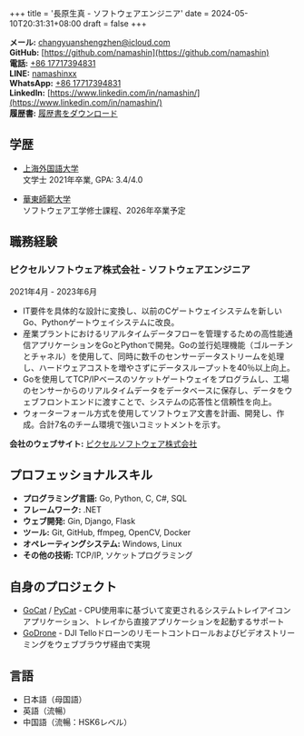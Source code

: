 +++
title = '長原生真 - ソフトウェアエンジニア'
date = 2024-05-10T20:31:31+08:00
draft = false
+++

**メール:** [changyuanshengzhen@icloud.com](mailto:changyuanshengzhen@icloud.com)  
**GitHub:** [https://github.com/namashin](https://github.com/namashin)  
**電話:** [+86 17717394831](tel:+8617717394831)   
**LINE:** [namashinxx](https://line.me/ti/p/~namashinxx)  
**WhatsApp:** [+86 17717394831](https://wa.me/8617717394831)  
**LinkedIn:** [https://www.linkedin.com/in/namashin/](https://www.linkedin.com/in/namashin/)  
**履歴書:** [履歴書をダウンロード](/resume/resume-ja.xlsx)

## 学歴

- [上海外国語大学](https://www.shisu.edu.cn/)  
  文学士 2021年卒業, GPA: 3.4/4.0

- [華東師範大学](https://www.ecnu.edu.cn/)  
  ソフトウェア工学修士課程、2026年卒業予定

## 職務経験

### ピクセルソフトウェア株式会社 - ソフトウェアエンジニア

2021年4月 - 2023年6月

- IT要件を具体的な設計に変換し、以前のCゲートウェイシステムを新しいGo、Pythonゲートウェイシステムに改良。
- 産業プラントにおけるリアルタイムデータフローを管理するための高性能通信アプリケーションをGoとPythonで開発。Goの並行処理機能（ゴルーチンとチャネル）を使用して、同時に数千のセンサーデータストリームを処理し、ハードウェアコストを増やさずにデータスループットを40％以上向上。
- Goを使用してTCP/IPベースのソケットゲートウェイをプログラムし、工場のセンサーからのリアルタイムデータをデータベースに保存し、データをウェブフロントエンドに渡すことで、システムの応答性と信頼性を向上。
- ウォーターフォール方式を使用してソフトウェア文書を計画、開発し、作成。合計7名のチーム環境で強いコミットメントを示す。

**会社のウェブサイト:** [ピクセルソフトウェア株式会社](https://www.pixelsoft.co.jp/pc/index.html)

## プロフェッショナルスキル

- **プログラミング言語:** Go, Python, C, C#, SQL
- **フレームワーク:** .NET
- **ウェブ開発:** Gin, Django, Flask
- **ツール:** Git, GitHub, ffmpeg, OpenCV, Docker
- **オペレーティングシステム:** Windows, Linux
- **その他の技術:** TCP/IP, ソケットプログラミング

## 自身のプロジェクト

- [GoCat](https://github.com/namashin/GoCat) / [PyCat](https://github.com/namashin/PyCat) - CPU使用率に基づいて変更されるシステムトレイアイコンアプリケーション、トレイから直接アプリケーションを起動するサポート
- [GoDrone](https://github.com/namashin/GoDrone) - DJI Telloドローンのリモートコントロールおよびビデオストリーミングをウェブブラウザ経由で実現

## 言語

- 日本語（母国語）
- 英語（流暢）
- 中国語（流暢：HSK6レベル）
